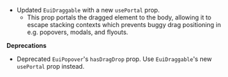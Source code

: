 - Updated `EuiDraggable` with a new `usePortal` prop. 
  - This prop portals the dragged element to the body, allowing it to escape stacking contexts which prevents buggy drag positioning in e.g. popovers, modals, and flyouts.

**Deprecations**

- Deprecated `EuiPopover`'s `hasDragDrop` prop. Use `EuiDraggable`'s new `usePortal` prop instead.

